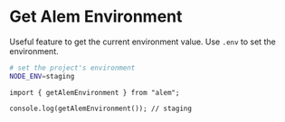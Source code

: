 # Get Alem Environment

Useful feature to get the current environment value. Use `.env` to set the environment.

```sh
# set the project's environment
NODE_ENV=staging
```

```tsx
import { getAlemEnvironment } from "alem";

console.log(getAlemEnvironment()); // staging
```
